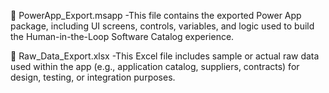 📁 PowerApp_Export.msapp
-This file contains the exported Power App package, including UI screens, controls, variables, and logic used to build the Human-in-the-Loop Software Catalog experience.

📁 Raw_Data_Export.xlsx
-This Excel file includes sample or actual raw data used within the app (e.g., application catalog, suppliers, contracts) for design, testing, or integration purposes.
